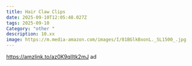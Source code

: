 ```yaml
---
title: Hair Claw Clips
date: 2025-09-10T12:05:48.027Z
tags: 2025-09-10
Category: "other "
description: 10.xx
image: https://m.media-amazon.com/images/I/81BGlkBxonL._SL1500_.jpg
---
```

https://amzlink.to/az0K9qIItk2mJ ad